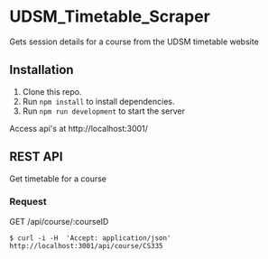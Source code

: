 # UDSM_Timetable_Scraper

Gets session details for a course from the UDSM timetable website

## Installation
1. Clone this repo.
2. Run `npm install` to install dependencies.
3. Run `npm run development` to start the server  

Access api's at http://localhost:3001/

## REST API
Get timetable for a course
### Request
GET /api/course/:courseID

`$ curl -i -H  'Accept: application/json'  http://localhost:3001/api/course/CS335`


               
                  

